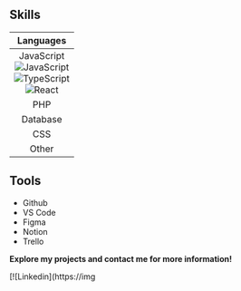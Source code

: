 ## Skills

| Languages |
|:---------:|
| JavaScript <br> <img src="https://img.shields.io/badge/javascript-%23323330.svg?style=for-the-badge&amp;logo=javascript&amp;logoColor=%23F7DF1E" alt="JavaScript" data-canonical-src="https://img.shields.io/badge/javascript-%23323330.svg?style=for-the-badge&amp;logo=javascript&amp;logoColor=%23F7DF1E" style="max-width: 100%;"> <br> <img src="https://img.shields.io/badge/typescript-%23007ACC.svg?style=for-the-badge&amp;logo=typescript&amp;logoColor=white" alt="TypeScript" data-canonical-src="https://img.shields.io/badge/typescript-%23007ACC.svg?style=for-the-badge&amp;logo=typescript&amp;logoColor=white" style="max-width: 100%;"> <br> <img src="https://img.shields.io/badge/react-%2361DAFB.svg?style=for-the-badge&amp;logo=react&amp;logoColor=white" alt="React" data-canonical-src="https://img.shields.io/badge/react-%2361DAFB.svg?style=for-the-badge&amp;logo=react&amp;logoColor=white" style="max-width: 100%;"> |
| PHP       |
| Database  |
| CSS       |
| Other     |

## Tools

- Github 
- VS Code 
- Figma 
- Notion 
- Trello

**Explore my projects and contact me for more information!**

[![Linkedin](https://img
